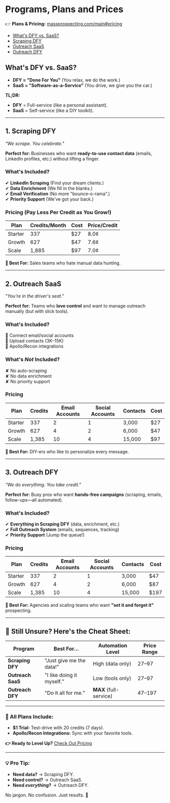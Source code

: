 # Programs, Plans and Prices

👉 **Plans & Pricing:** [massprospecting.com/main#pricing](https://massprospecting.com/main#pricing)  

- [What's DFY vs. SaaS?](#whats-dfy-vs-saas)
- [Scraping DFY](#1-scraping-dfy)
- [Outreach SaaS](#2-outreach-saas)
- [Outreach DFY](#3-outreach-dfy)

## What's DFY vs. SaaS?  
- **DFY = "Done For You"** (You relax, we do the work.)  
- **SaaS = "Software-as-a-Service"** (You drive, we give you the car.)  

**TL;DR:**  
- **DFY** = Full-service (like a personal assistant).  
- **SaaS** = Self-service (like a DIY toolkit).  

---

## 1. Scraping DFY 
*"We scrape. You celebrate."*  

**Perfect for:** Businesses who want **ready-to-use contact data** (emails, LinkedIn profiles, etc.) without lifting a finger.  

### What's Included?  
✔ **LinkedIn Scraping** (Find your dream clients.)  
✔ **Data Enrichment** (We fill in the blanks.)  
✔ **Email Verification** (No more "bounce-o-rama".)  
✔ **Priority Support** (We've got your back.)  

### Pricing (Pay Less Per Credit as You Grow!)  
| Plan    | Credits/Month | Cost | Price/Credit |  
|---------|--------------|------|-------------|  
| Starter | 337          | $27  | 8.0¢        |  
| Growth  | 627          | $47  | 7.6¢        |  
| Scale   | 1,885        | $97  | 7.0¢        |  

**🎯 Best For:** Sales teams who hate manual data hunting.  

---

## 2. Outreach SaaS
*"You're in the driver's seat."*  

**Perfect for:** Teams who **love control** and want to manage outreach manually (but with slick tools).  

### What's Included?  
📌 Connect email/social accounts  
📌 Upload contacts (3K–15K)  
📌 Apollo/Recon integrations  

### What's *Not* Included?  
✘ No auto-scraping  
✘ No data enrichment  
✘ No priority support  

### Pricing  
| Plan    | Credits | Email Accounts | Social Accounts | Contacts | Cost |  
|---------|---------|----------------|------------------|----------|------|  
| Starter | 337     | 2              | 1                | 3,000    | $27  |  
| Growth  | 627     | 4              | 2                | 6,000    | $47  |  
| Scale   | 1,385   | 10             | 4                | 15,000   | $97  |  

**🎯 Best For:** DIY-ers who like to personalize every message.  

---

## 3. Outreach DFY
*"We do everything. You take credit."*  

**Perfect for:** Busy pros who want **hands-free campaigns** (scraping, emails, follow-ups—all automated).  

### What's Included?  
✔ **Everything in Scraping DFY** (data, enrichment, etc.)  
✔ **Full Outreach System** (emails, sequences, tracking)  
✔ **Priority Support** (Jump the queue!)  

### Pricing  
| Plan    | Credits | Email Accounts | Social Accounts | Contacts | Cost  |  
|---------|---------|----------------|------------------|----------|-------|  
| Starter | 337     | 2              | 1                | 3,000    | $47   |  
| Growth  | 627     | 4              | 2                | 6,000    | $87   |  
| Scale   | 1,385   | 10             | 4                | 15,000   | $197  |  

**🎯 Best For:** Agencies and scaling teams who want **"set it and forget it"** prospecting.  

---

## 🤷 Still Unsure? Here's the Cheat Sheet:  
| Program       | Best For…                  | Automation Level | Price Range |  
|--------------|----------------------------|------------------|-------------|  
| **Scraping DFY**  | "Just give me the data!"   | High (data only) | $27–$97     |  
| **Outreach SaaS** | "I like doing it myself."  | Low (tools only) | $27–$97     |  
| **Outreach DFY**  | "Do it all for me."        | **MAX** (full-service) | $47–$197  |  

---

### 🎁 All Plans Include:  
- **$1 Trial:** Test-drive with 20 credits (7 days).  
- **Apollo/Recon Integrations:** Sync with your favorite tools.  

**👉 Ready to Level Up?** [Check Out Pricing](https://massprospecting.com/main#pricing)  

--- 

### 💡 Pro Tip:  
- **Need data?** → Scraping DFY.  
- **Need control?** → Outreach SaaS.  
- **Need *everything*?** → Outreach DFY.  

No jargon. No confusion. Just results. 🚀  